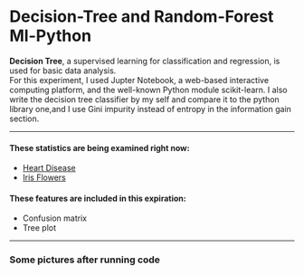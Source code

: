 # Decision-Tree and Random-Forest Ml-Python

**Decision Tree**, a supervised learning for classification and regression, is used for basic data analysis.
<br/>
For this experiment, I used Jupter Notebook, a web-based interactive computing platform, and the well-known Python module scikit-learn.
I also write the decision tree classifier by my self and compare it to the python library one,and I use Gini impurity instead of entropy in the information gain section.
<br/>
- - - -
#### These statistics are being examined right now: ####
  * <a  href="https://archive.ics.uci.edu/dataset/45/heart+disease">Heart Disease<a/>
  * <a href="https://archive.ics.uci.edu/dataset/53/iris">Iris Flowers<a/>
#### These features are included in this expiration: ####
  * Confusion matrix
  * Tree plot
- - - -
### Some pictures after running code



